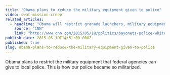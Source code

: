```yaml
---
title: "Obama plans to reduce the military equipment given to police"
video: swat-mission-creep
related_articles:
  - headline: "Obama will restrict grenade launchers, military equipment from local police"
    source: "CNN"
    link: "http://www.cnn.com/2015/05/18/politics/bayonets-police-white-house/"
publish_date: 2015-05-19T14:51:00.000Z
published: true
slug: obama-plans-to-reduce-the-military-equipment-given-to-police
---
```

Obama plans to restrict the military equipment that federal agencies can give to local police. This is how our police became so militarized.


